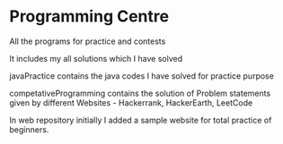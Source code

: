 # Programming Centre
All the programs for practice and contests

It includes my all solutions which I have solved

javaPractice contains the java codes I have solved for practice purpose

competativeProgramming contains the solution of Problem statements given by different Websites - Hackerrank, HackerEarth, LeetCode

In web repository initially I added a sample website for total practice of beginners.
